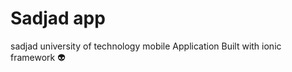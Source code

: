 # Sadjad app
sadjad university of technology mobile Application Built with ionic framework 
:alien:
